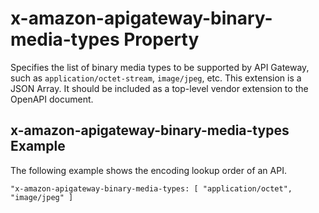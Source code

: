 # x\-amazon\-apigateway\-binary\-media\-types Property<a name="api-gateway-swagger-extensions-binary-media-types"></a>

Specifies the list of binary media types to be supported by API Gateway, such as `application/octet-stream`, `image/jpeg`, etc\. This extension is a JSON Array\. It should be included as a top\-level vendor extension to the OpenAPI document\.

## x\-amazon\-apigateway\-binary\-media\-types Example<a name="api-gateway-swagger-extensions-binary-media-types-example"></a>

The following example shows the encoding lookup order of an API\.

```
"x-amazon-apigateway-binary-media-types: [ "application/octet", "image/jpeg" ]
```